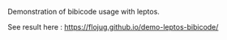 
Demonstration of bibicode usage with leptos.

See result here : https://flojug.github.io/demo-leptos-bibicode/
